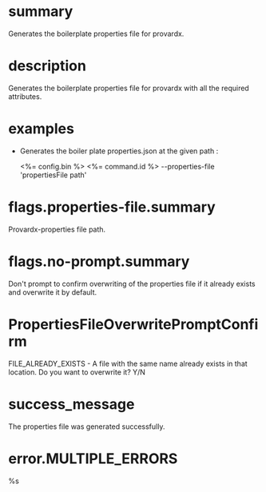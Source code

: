 # summary

Generates the boilerplate properties file for provardx.

# description

Generates the boilerplate properties file for provardx with all the required attributes.

# examples

- Generates the boiler plate properties.json at the given path :

  <%= config.bin %> <%= command.id %> --properties-file 'propertiesFile path'

# flags.properties-file.summary

Provardx-properties file path.

# flags.no-prompt.summary

Don't prompt to confirm overwriting of the properties file if it already exists and overwrite it by default.

# PropertiesFileOverwritePromptConfirm

FILE_ALREADY_EXISTS - A file with the same name already exists in that location. Do you want to overwrite it? Y/N

# success_message

The properties file was generated successfully.

# error.MULTIPLE_ERRORS

%s
